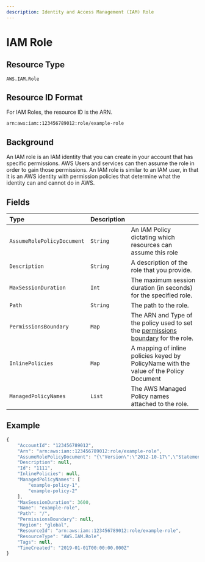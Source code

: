 ```yaml
---
description: Identity and Access Management (IAM) Role
---
```


# IAM Role

## Resource Type

`AWS.IAM.Role`

## Resource ID Format

For IAM Roles, the resource ID is the ARN.

`arn:aws:iam::123456789012:role/example-role`

## Background

An IAM role is an IAM identity that you can create in your account that has specific permissions. AWS Users and services can then assume the role in order to gain those permissions. An IAM role is similar to an IAM user, in that it is an AWS identity with permission policies that determine what the identity can and cannot do in AWS.

## Fields

| Type | Description |  |
| :--- | :--- | :--- |
| `AssumeRolePolicyDocument` | `String` | An IAM Policy dictating which resources can assume this role |
| `Description` | `String` | A description of the role that you provide. |
| `MaxSessionDuration` | `Int` | The maximum session duration \(in seconds\) for the specified role. |
| `Path` | `String` | The path to the role. |
| `PermissionsBoundary` | `Map` | The ARN and Type of the policy used to set the [permissions boundary](https://docs.aws.amazon.com/IAM/latest/APIReference/API_AttachedPermissionsBoundary.html) for the role. |
| `InlinePolicies` | `Map` | A mapping of inline policies keyed by PolicyName with the value of the Policy Document |
| `ManagedPolicyNames` | `List` | The AWS Managed Policy names attached to the role. |

## Example

```javascript
{
    "AccountId": "123456789012",
    "Arn": "arn:aws:iam::123456789012:role/example-role",
    "AssumeRolePolicyDocument": "{\"Version\":\"2012-10-17\",\"Statement\":[{\"Effect\":\"Allow\",\"Principal\":{\"AWS\":\"arn:aws:iam::123456789012:root\"},\"Action\":\"sts:AssumeRole\",\"Condition\":{\"Bool\":{\"aws:MultiFactorAuthPresent\":\"true\"}}}]}",
    "Description": null,
    "Id": "1111",
    "InlinePolicies": null,
    "ManagedPolicyNames": [
        "example-policy-1",
        "example-policy-2"
    ],
    "MaxSessionDuration": 3600,
    "Name": "example-role",
    "Path": "/",
    "PermissionsBoundary": null,
    "Region": "global",
    "ResourceId": "arn:aws:iam::123456789012:role/example-role",
    "ResourceType": "AWS.IAM.Role",
    "Tags": null,
    "TimeCreated": "2019-01-01T00:00:00.000Z"
}
```

